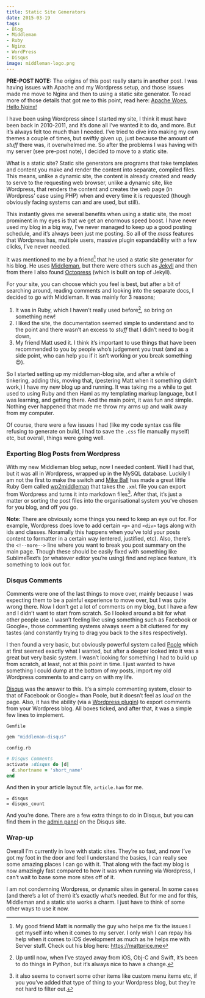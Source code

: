 ```yaml
---
title: Static Site Generators
date: 2015-03-19
tags:
- Blog
- Middleman
- Ruby
- Nginx
- WordPress
- Disqus
image: middleman-logo.png
---
```


**PRE-POST NOTE:** The origins of this post really starts in another post. I was having issues with Apache and my Wordpress setup, and those issues made me move to Nginx and then to using a static site generator. To read more of those details that got me to this point, read here: [Apache Woes, Hello Nginx!](/2015/apache-woes-hello-nginx/)

I have been using Wordpress since I started my site, I think it must have been back in 2010-2011, and it’s done all I’ve wanted it to do, and more. But it’s always felt too much than I needed. I’ve tried to dive into making my own themes a couple of times, but swiftly given up, just because the amount of _stuff_ there was, it overwhelmed me. So after the problems I was having with my server (see pre-post note), I decided to move to a static site.

What is a static site? Static site generators are programs that take templates and content you make and render the content into separate, compiled files. This means, unlike a dynamic site, the content is already created and ready to serve to the requesting web browser, unlike a dynamic site, like Wordpress, that renders the content and creates the web page (in Wordpress’ case using PHP) when and every time it is requested (though obviously facing systems can and are used, but still).

<!-- READMORE -->

This instantly gives me several benefits when using a static site, the most prominent in my eyes is that we get an enormous speed boost. I have never used my blog in a big way, I’ve never managed to keep up a good posting schedule, and it’s always been just me posting. So all of the _mass_ features that Wordpress has, multiple users, massive plugin expandability with a few clicks, I’ve never needed.

It was mentioned to me by a friend[^1] that he used a static site generator for his blog. He uses [Middleman](https://middlemanapp.com), but there were others such as [Jekyll](http://jekyllrb.com) and then from there I also found [Octopress](http://octopress.org) (which is built on top of Jekyll).

For your site, you can choose which you feel is best, but after a bit of searching around, reading comments and looking into the separate docs, I decided to go with Middleman. It was mainly for 3 reasons;
1. It was in Ruby, which I haven’t really used before[^2], so bring on something new!
2. I liked the site, the documentation seemed simple to understand and to the point and there wasn’t an excess to _stuff_ that I didn’t need to bog it down,
3. My friend Matt used it. I think it’s important to use things that have been recommended to you by people who’s judgement you trust (and as a side point, who can help you if it isn’t working or you break something 😉).

So I started setting up my middleman-blog site, and after a while of tinkering, adding this, moving that, (pestering Matt when it something didn’t work,) I have my new blog up and running. It was taking me a while to get used to using Ruby and then Haml as my templating markup language, but I was learning, and getting there. And the main point, it was fun and simple. Nothing ever happened that made me throw my arms up and walk away from my computer.

Of course, there were a few issues I had (like my code syntax css file refusing to generate on build, I had to save the `.css` file manually myself) etc, but overall, things were going well.

### Exporting Blog Posts from Wordpress

With my new Middleman blog setup, now I needed content. Well I had that, but it was all in Wordpress, wrapped up in the MySQL database. Luckily I am not the first to make the switch and [Mike Ball](https://github.com/mdb) has made a great little Ruby Gem called [wp2middleman](https://github.com/mdb/wp2middleman) that takes the `.xml` file you can export from Wordpress and turns it into markdown files[^3]. After that, it’s just a matter or sorting the post files into the organisational system you’ve chosen for you blog, and off you go.

**Note:** There are obviously some things you need to keep an eye out for. For example, Wordpress does love to add certain `<p>` and `<div>` tags along with ids and classes. Noramally this happens when you’ve told your posts content to formatter in a certain way (entered, justified, etc). Also, there’s the `<!--more-->` line where you want to break you post summary on the main page. Though these should be easily fixed with something like SublimeText’s (or whatever editor you’re using) find and replace feature, it’s something to look out for.

### Disqus Comments

Comments were one of the last things to move over, mainly because I was expecting them to be a painful experience to move over, but I was quite wrong there. Now I don’t get a lot of comments on my blog, but I have a few and I didn’t want to start from scratch. So I looked around a bit for what other people use. I wasn’t feeling like using something such as Facebook or Google+, those commenting systems always seem a bit cluttered for my tastes (and constantly trying to drag you back to the sites respectively).

I then found a very basic, but obviously powerful system called [Poole](http://pooleapp.com) which at first seemed exactly what I wanted, but after a deeper looked into it was a great but very basic system. I wasn’t looking for something I had to build up from scratch, at least, not at this point in time. I just wanted to have something I could dump at the bottom of my posts, import my old Wordpress comments to and carry on with my life.

[Disqus](https://disqus.com) was the answer to this. It’s a simple commenting system, closer to that of Facebook or Google+ than Poole, but it doesn’t feel as _loud_ on the page. Also, it has the ability (via a [Wordpress plugin](https://wordpress.org/plugins/disqus-comment-system/)) to export comments from your Wordpress blog. All boxes ticked, and after that, it was a simple few lines to implement.

`Gemfile`

```ruby
gem "middleman-disqus"
```

`config.rb`

```ruby
# Disqus Comments
activate :disqus do |d|
  d.shortname = 'short_name'
end
```

And then in your article layout file, `article.ham` for me.

```haml
= disqus
= disqus_count
```

And you’re done. There are a few extra things to do in Disqus, but you can find them in the [admin panel](https://disqus.com/admin/create/) on the Disqus site.

### Wrap-up

Overall I’m currently in love with static sites. They’re so fast, and now I’ve got my foot in the door and feel I understand the basics, I can really see some amazing places I can go with it. That along with the fact my blog is now amazingly fast compared to how it was when running via Wordpress, I can’t wait to base some more sites off of it.

I am not condemning Wordpress, or dynamic sites in general. In some cases (and there’s a lot of them) it’s exactly what’s needed. But for me and for this, Middleman and a static site works a charm. I just have to think of some other ways to use it now.

[^1]: My good friend Matt is normally the guy who helps me fix the issues I get myself into when it comes to my server. I only wish I can repay his help when it comes to iOS development as much as he helps me with Server stuff. Check out his blog here: <https://mattprice.me>
[^2]: Up until now, when I’ve stayed away from iOS, Obj-C and Swift, it’s been to do things in Python, but it’s always nice to have a change.
[^3]: it also seems to convert some other items like custom menu items etc, if you you’ve added that type of thing to your Wordpress blog, but they’re not hard to filter out.